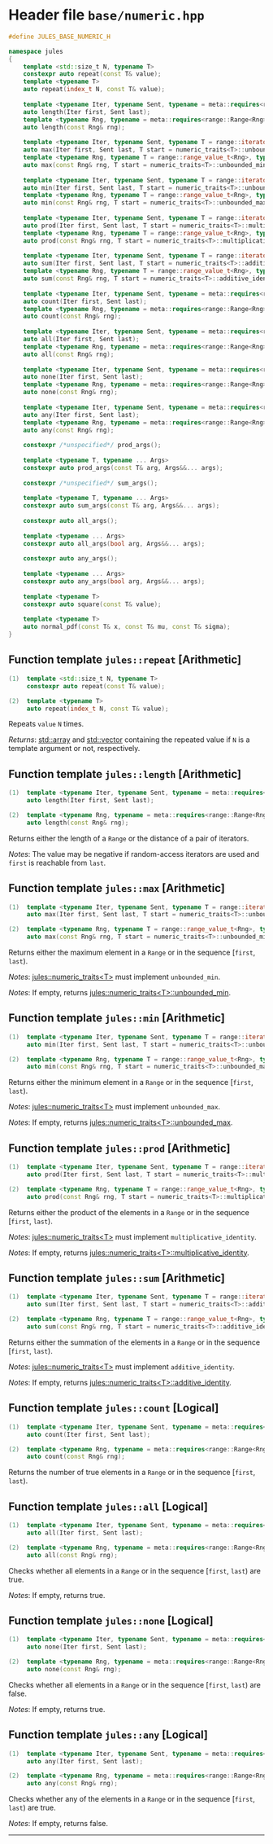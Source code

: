 ---
---

# Header file `base/numeric.hpp`<a id="base/numeric.hpp"></a>

``` cpp
#define JULES_BASE_NUMERIC_H

namespace jules
{
    template <std::size_t N, typename T>
    constexpr auto repeat(const T& value);
    template <typename T>
    auto repeat(index_t N, const T& value);
    
    template <typename Iter, typename Sent, typename = meta::requires<range::Sentinel<Sent, Iter>>>
    auto length(Iter first, Sent last);
    template <typename Rng, typename = meta::requires<range::Range<Rng>>>
    auto length(const Rng& rng);
    
    template <typename Iter, typename Sent, typename T = range::iterator_value_t<Iter>, typename = meta::requires<range::Sentinel<Sent, Iter>>>
    auto max(Iter first, Sent last, T start = numeric_traits<T>::unbounded_min());
    template <typename Rng, typename T = range::range_value_t<Rng>, typename = meta::requires<range::Range<Rng>>>
    auto max(const Rng& rng, T start = numeric_traits<T>::unbounded_min());
    
    template <typename Iter, typename Sent, typename T = range::iterator_value_t<Iter>, typename = meta::requires<range::Sentinel<Sent, Iter>>>
    auto min(Iter first, Sent last, T start = numeric_traits<T>::unbounded_max());
    template <typename Rng, typename T = range::range_value_t<Rng>, typename = meta::requires<range::Range<Rng>>>
    auto min(const Rng& rng, T start = numeric_traits<T>::unbounded_max());
    
    template <typename Iter, typename Sent, typename T = range::iterator_value_t<Iter>, typename = meta::requires<range::Sentinel<Sent, Iter>>>
    auto prod(Iter first, Sent last, T start = numeric_traits<T>::multiplicative_identity());
    template <typename Rng, typename T = range::range_value_t<Rng>, typename = meta::requires<range::Range<Rng>>>
    auto prod(const Rng& rng, T start = numeric_traits<T>::multiplicative_identity());
    
    template <typename Iter, typename Sent, typename T = range::iterator_value_t<Iter>, typename = meta::requires<range::Sentinel<Sent, Iter>>>
    auto sum(Iter first, Sent last, T start = numeric_traits<T>::additive_identity());
    template <typename Rng, typename T = range::range_value_t<Rng>, typename = meta::requires<range::Range<Rng>>>
    auto sum(const Rng& rng, T start = numeric_traits<T>::additive_identity());
    
    template <typename Iter, typename Sent, typename = meta::requires<range::Sentinel<Sent, Iter>>>
    auto count(Iter first, Sent last);
    template <typename Rng, typename = meta::requires<range::Range<Rng>>>
    auto count(const Rng& rng);
    
    template <typename Iter, typename Sent, typename = meta::requires<range::Sentinel<Sent, Iter>>>
    auto all(Iter first, Sent last);
    template <typename Rng, typename = meta::requires<range::Range<Rng>>>
    auto all(const Rng& rng);
    
    template <typename Iter, typename Sent, typename = meta::requires<range::Sentinel<Sent, Iter>>>
    auto none(Iter first, Sent last);
    template <typename Rng, typename = meta::requires<range::Range<Rng>>>
    auto none(const Rng& rng);
    
    template <typename Iter, typename Sent, typename = meta::requires<range::Sentinel<Sent, Iter>>>
    auto any(Iter first, Sent last);
    template <typename Rng, typename = meta::requires<range::Range<Rng>>>
    auto any(const Rng& rng);
    
    constexpr /*unspecified*/ prod_args();
    
    template <typename T, typename ... Args>
    constexpr auto prod_args(const T& arg, Args&&... args);
    
    constexpr /*unspecified*/ sum_args();
    
    template <typename T, typename ... Args>
    constexpr auto sum_args(const T& arg, Args&&... args);
    
    constexpr auto all_args();
    
    template <typename ... Args>
    constexpr auto all_args(bool arg, Args&&... args);
    
    constexpr auto any_args();
    
    template <typename ... Args>
    constexpr auto any_args(bool arg, Args&&... args);
    
    template <typename T>
    constexpr auto square(const T& value);
    
    template <typename T>
    auto normal_pdf(const T& x, const T& mu, const T& sigma);
}
```

## Function template `jules::repeat` \[Arithmetic\]<a id="jules::repeat(constT&)"></a>

``` cpp
(1)  template <std::size_t N, typename T>
     constexpr auto repeat(const T& value);

(2)  template <typename T>
     auto repeat(index_t N, const T& value);
```

Repeats `value` `N` times.

*Returns*: [std::array](http://en.cppreference.com/mwiki/index.php?title=Special%3ASearch&search=std::array) and [std::vector](http://en.cppreference.com/mwiki/index.php?title=Special%3ASearch&search=std::vector) containing the repeated value if `N` is a template argument or not, respectively.

## Function template `jules::length` \[Arithmetic\]<a id="jules::length(Iter,Sent)"></a>

``` cpp
(1)  template <typename Iter, typename Sent, typename = meta::requires<range::Sentinel<Sent, Iter>>>
     auto length(Iter first, Sent last);

(2)  template <typename Rng, typename = meta::requires<range::Range<Rng>>>
     auto length(const Rng& rng);
```

Returns either the length of a `Range` or the distance of a pair of iterators.

*Notes*: The value may be negative if random-access iterators are used and `first` is reachable from `last`.

## Function template `jules::max` \[Arithmetic\]<a id="jules::max(Iter,Sent,T)"></a>

``` cpp
(1)  template <typename Iter, typename Sent, typename T = range::iterator_value_t<Iter>, typename = meta::requires<range::Sentinel<Sent, Iter>>>
     auto max(Iter first, Sent last, T start = numeric_traits<T>::unbounded_min());

(2)  template <typename Rng, typename T = range::range_value_t<Rng>, typename = meta::requires<range::Range<Rng>>>
     auto max(const Rng& rng, T start = numeric_traits<T>::unbounded_min());
```

Returns either the maximum element in a `Range` or in the sequence \[`first`, `last`).

*Notes*: [jules::numeric\_traits\<T\>](doc_core__type.html#core/type.hpp) must implement `unbounded_min`.

*Notes*: If empty, returns [jules::numeric\_traits\<T\>::unbounded\_min](doc_core__type.html#core/type.hpp).

## Function template `jules::min` \[Arithmetic\]<a id="jules::min(Iter,Sent,T)"></a>

``` cpp
(1)  template <typename Iter, typename Sent, typename T = range::iterator_value_t<Iter>, typename = meta::requires<range::Sentinel<Sent, Iter>>>
     auto min(Iter first, Sent last, T start = numeric_traits<T>::unbounded_max());

(2)  template <typename Rng, typename T = range::range_value_t<Rng>, typename = meta::requires<range::Range<Rng>>>
     auto min(const Rng& rng, T start = numeric_traits<T>::unbounded_max());
```

Returns either the minimum element in a `Range` or in the sequence \[`first`, `last`).

*Notes*: [jules::numeric\_traits\<T\>](doc_core__type.html#core/type.hpp) must implement `unbounded_max`.

*Notes*: If empty, returns [jules::numeric\_traits\<T\>::unbounded\_max](doc_core__type.html#core/type.hpp).

## Function template `jules::prod` \[Arithmetic\]<a id="jules::prod(Iter,Sent,T)"></a>

``` cpp
(1)  template <typename Iter, typename Sent, typename T = range::iterator_value_t<Iter>, typename = meta::requires<range::Sentinel<Sent, Iter>>>
     auto prod(Iter first, Sent last, T start = numeric_traits<T>::multiplicative_identity());

(2)  template <typename Rng, typename T = range::range_value_t<Rng>, typename = meta::requires<range::Range<Rng>>>
     auto prod(const Rng& rng, T start = numeric_traits<T>::multiplicative_identity());
```

Returns either the product of the elements in a `Range` or in the sequence \[`first`, `last`).

*Notes*: [jules::numeric\_traits\<T\>](doc_core__type.html#core/type.hpp) must implement `multiplicative_identity`.

*Notes*: If empty, returns [jules::numeric\_traits\<T\>::multiplicative\_identity](doc_core__type.html#core/type.hpp).

## Function template `jules::sum` \[Arithmetic\]<a id="jules::sum(Iter,Sent,T)"></a>

``` cpp
(1)  template <typename Iter, typename Sent, typename T = range::iterator_value_t<Iter>, typename = meta::requires<range::Sentinel<Sent, Iter>>>
     auto sum(Iter first, Sent last, T start = numeric_traits<T>::additive_identity());

(2)  template <typename Rng, typename T = range::range_value_t<Rng>, typename = meta::requires<range::Range<Rng>>>
     auto sum(const Rng& rng, T start = numeric_traits<T>::additive_identity());
```

Returns either the summation of the elements in a `Range` or in the sequence \[`first`, `last`).

*Notes*: [jules::numeric\_traits\<T\>](doc_core__type.html#core/type.hpp) must implement `additive_identity`.

*Notes*: If empty, returns [jules::numeric\_traits\<T\>::additive\_identity](doc_core__type.html#core/type.hpp).

## Function template `jules::count` \[Logical\]<a id="jules::count(Iter,Sent)"></a>

``` cpp
(1)  template <typename Iter, typename Sent, typename = meta::requires<range::Sentinel<Sent, Iter>>>
     auto count(Iter first, Sent last);

(2)  template <typename Rng, typename = meta::requires<range::Range<Rng>>>
     auto count(const Rng& rng);
```

Returns the number of true elements in a `Range` or in the sequence \[`first`, `last`).

## Function template `jules::all` \[Logical\]<a id="jules::all(Iter,Sent)"></a>

``` cpp
(1)  template <typename Iter, typename Sent, typename = meta::requires<range::Sentinel<Sent, Iter>>>
     auto all(Iter first, Sent last);

(2)  template <typename Rng, typename = meta::requires<range::Range<Rng>>>
     auto all(const Rng& rng);
```

Checks whether all elements in a `Range` or in the sequence \[`first`, `last`) are true.

*Notes*: If empty, returns true.

## Function template `jules::none` \[Logical\]<a id="jules::none(Iter,Sent)"></a>

``` cpp
(1)  template <typename Iter, typename Sent, typename = meta::requires<range::Sentinel<Sent, Iter>>>
     auto none(Iter first, Sent last);

(2)  template <typename Rng, typename = meta::requires<range::Range<Rng>>>
     auto none(const Rng& rng);
```

Checks whether all elements in a `Range` or in the sequence \[`first`, `last`) are false.

*Notes*: If empty, returns true.

## Function template `jules::any` \[Logical\]<a id="jules::any(Iter,Sent)"></a>

``` cpp
(1)  template <typename Iter, typename Sent, typename = meta::requires<range::Sentinel<Sent, Iter>>>
     auto any(Iter first, Sent last);

(2)  template <typename Rng, typename = meta::requires<range::Range<Rng>>>
     auto any(const Rng& rng);
```

Checks whether any of the elements in a `Range` or in the sequence \[`first`, `last`) are true.

*Notes*: If empty, returns false.

-----
